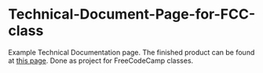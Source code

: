 # Technical-Document-Page-for-FCC-class
Example Technical Documentation page. The finished product can be found at [this page](https://codepen.io/wheelz1986/pen/abEZLNg). Done as project for FreeCodeCamp classes.
